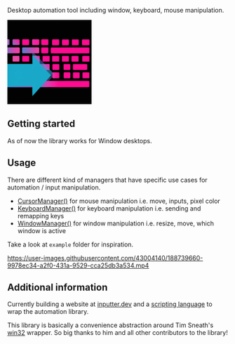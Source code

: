 Desktop automation tool including window, keyboard, mouse manipulation.

![pic](assets/favicon/android-chrome-192x192.png)

## Getting started

As of now the library works for Window desktops.

## Usage

There are different kind of managers that have specific use cases for automation / input manipulation.

* [CursorManager()](lib/src/cursor_manager.dart) for mouse manipulation i.e. move, inputs, pixel color
* [KeyboardManager()](lib/src/keyboard_manager.dart) for keyboard manipulation i.e. sending and remapping keys
* [WindowManager()](lib/src/window_manager.dart) for window manipulation i.e. resize, move, which window is active


Take a look at `example` folder for inspiration.

https://user-images.githubusercontent.com/43004140/188739660-9978ec34-a2f0-431a-9529-cca25db3a534.mp4

## Additional information

Currently building a website at [inputter.dev](https://inputter.dev) and a [scripting language](lib/src/dsl/Compiler.dart) to wrap the automation library.

This library is basically a convenience abstraction around Tim Sneath's [win32](https://github.com/timsneath/win32) wrapper. So big thanks to him and all other contributors to the library!
